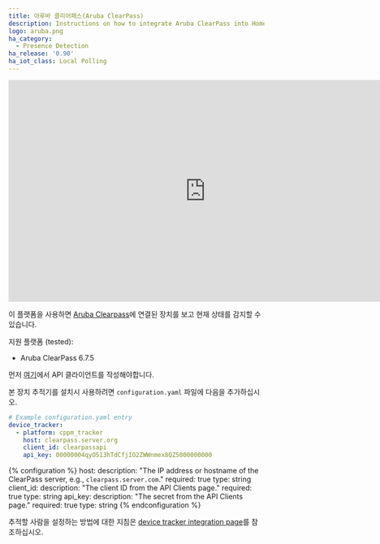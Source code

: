 ```yaml
---
title: 아루바 클리어패스(Aruba ClearPass)
description: Instructions on how to integrate Aruba ClearPass into Home Assistant.
logo: aruba.png
ha_category:
  - Presence Detection
ha_release: '0.90'
ha_iot_class: Local Polling
---
```


<div class='videoWrapper'>
<iframe width="776" height="437" src="https://www.youtube.com/embed/8FFy_EtaMLo" frameborder="0" allow="accelerometer; autoplay; encrypted-media; gyroscope; picture-in-picture" allowfullscreen></iframe>
</div>

이 플랫폼을 사용하면 [Aruba Clearpass](https://www.arubanetworks.com/products/security/network-access-control/)에 연결된 장치를 보고 현재 상태를 감지할 수 있습니다.

지원 플랫폼 (tested):

- Aruba ClearPass 6.7.5

<div class='note warning'>

먼저 [여기](https://www.arubanetworks.com/techdocs/ClearPass/6.6/Guest/Content/AdministrationTasks1/CreateEditAPIclient.htm)에서 API 클라이언트를 작성해야합니다.

</div>

본 장치 추적기를 설치시 사용하려면 `configuration.yaml` 파일에 다음을 추가하십시오.

```yaml
# Example configuration.yaml entry
device_tracker:
  - platform: cppm_tracker
    host: clearpass.server.org
    client_id: clearpassapi
    api_key: 00000004qyO513hTdCfjIO2ZWWnmex8QZ5000000000
```

{% configuration %}
host:
  description: "The IP address or hostname of the ClearPass server, e.g., `clearpass.server.com`."
  required: true
  type: string
client_id:
  description: "The client ID from the API Clients page."
  required: true
  type: string
api_key:
  description: "The secret from the API Clients page."
  required: true
  type: string
{% endconfiguration %}

추적할 사람을 설정하는 방법에 대한 지침은 [device tracker integration page](/integrations/device_tracker/)를 참조하십시오.